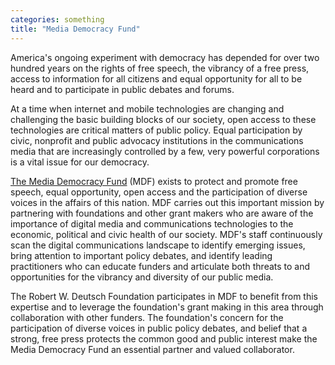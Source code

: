 ```yaml
--- 
categories: something
title: "Media Democracy Fund"
---
```


America's ongoing experiment with democracy has depended for over two hundred years on the rights of free speech, the vibrancy of a free press, access to information for all citizens and equal opportunity for all to be heard and to participate in public debates and forums.

At a time when internet and mobile technologies are changing and challenging the basic building blocks of our society, open access to these technologies are critical matters of public policy.  Equal participation by civic, nonprofit and public advocacy institutions in the communications media that are increasingly controlled by a few, very powerful corporations is a vital issue for our democracy.

[The Media Democracy Fund][MDF] (MDF) exists to protect and promote free speech, equal opportunity, open access and the participation of diverse voices in the affairs of this nation.  MDF carries out this important mission by partnering with foundations and other grant makers who are aware of the importance of digital media and communications technologies to the economic, political and civic health of our society.  MDF's staff continuously scan the digital communications landscape to identify emerging issues, bring attention to important policy debates, and identify leading practitioners who can educate funders and articulate both threats to and opportunities for the vibrancy and diversity of our public media.

The Robert W. Deutsch Foundation participates in MDF to benefit from this expertise and to leverage the foundation's grant making in this area through collaboration with other funders.  The foundation's concern for the participation of diverse voices in public policy debates, and belief that a strong, free press protects the common good and public interest make the Media Democracy Fund an essential partner and valued collaborator.

[MDF]: http://www.mediademocracyfund.org/




